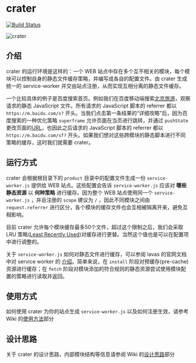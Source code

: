 # crater

[![Build Status](https://img.shields.io/travis/lavas-project/crater.svg?style=flat-square)](https://travis-ci.org/lavas-project/crater)

![crater](https://timgsa.baidu.com/timg?image&quality=80&size=b9999_10000&sec=1502705187782&di=efa34e8b6d96e4dc8552b05fd26f2afe&imgtype=0&src=http%3A%2F%2Fs10.sinaimg.cn%2Fmiddle%2Fa02624d8xb76cd4403679%26690)

## 介绍

crater 的运行环境是这样的：一个 WEB 站点中存在多个互不相关的模块，每个模块可以控制自身的静态文件缓存策略，并编写成各自的配置文件。由 crater 生成统一的 service-worker 并交由站点注册，从而实现互相分离的静态文件缓存。

一个比较具体的例子是百度搜索首页。例如我们在百度移动端搜索[北京旅游](https://m.baidu.com/s?word=%E5%8C%97%E4%BA%AC%E6%97%85%E6%B8%B8)，观察请求的静态 JavaScript 文件。所有请求的 JavaScript 脚本的 referrer 都以 `https://m.baidu.com/s?` 开头。当我们点击第一条结果的“详细攻略”后，因为百度搜索的一种优化策略 `superframe` 允许页面在当页进行跳转，并通过 `pushState` 更改页面的[URL](https://m.baidu.com/sf?openapi=1&dspName=iphone&from_sf=1&pd=city&resource_id=4324&ms=1&ms=1&word=%E5%8C%97%E4%BA%AC&hide=1&apitn=tangram&top=%7B%22sfhs%22%3A2%7D&title=%E7%9B%AE%E7%9A%84%E5%9C%B0%E6%94%BB%E7%95%A5&city_name=%E4%B8%8A%E6%B5%B7&lid=12939499257738134900&frsrcid=32228&frorder=1)，也因此之后请求的 JavaScript 脚本的 referrer 都以 `https://m.baidu.com/sf?` 开头。如果我们想对这些跨模块的静态脚本进行不同策略的缓存，这时我们就需要 crater。

## 运行方式

crater 会根据根目录下的 `product` 目录中的配置文件生成一份 `service-worker.js` 提供给 WEB 站点。这些配置会告诉 `service-worker.js` 应该对 __哪些静态资源__ 以 __何种策略__ 进行缓存。因为整个 WEB 站点使用同一个 `service-worker.js` ，并且注册的 `scope` 建议为 `/` ，因此不同模块之间由 `request.referrer` 进行区分，各个模块的缓存文件也会互相被隔离开来，避免互相影响。

目前 crater 允许每个模块缓存最多50个文件，超过这个限制之后，我们会采取 LRU 策略([Least Recently Used](https://en.wikipedia.org/wiki/Cache_replacement_policies#LRU))对缓存进行更替。当然这个值也是可以在配置项中进行调整的。

关于 `service-worker.js` 如何对静态文件进行缓存，可以参阅 lavas 的官网文档中对 service worker 的 [介绍](https://lavas.baidu.com/doc/offline-and-cache-loading/service-worker/service-worker-introduction)。简单来说，在 `install` 阶段对预缓存(pre-cache)资源进行缓存；在 `fetch` 阶段对模块添加的符合规则的静态资源尝试使用模块配置的策略进行读取并返回。

## 使用方式

如何使用 crater 为你的站点生成 `service-worker.js` 以及如何注册生效，请参考 Wiki 的[使用方法](https://github.com/lavas-project/crater/wiki/%E4%BD%BF%E7%94%A8%E6%96%B9%E6%B3%95)部分

## 设计思路

关于 crater 的设计思路，内部模块结构等信息请参阅 Wiki 的[设计思路](https://github.com/lavas-project/crater/wiki/%E8%AE%BE%E8%AE%A1%E6%80%9D%E8%B7%AF)部分
